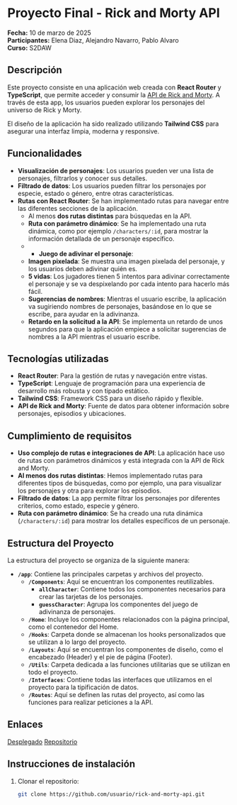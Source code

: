 # Proyecto Final - Rick and Morty API

**Fecha:** 10 de marzo de 2025  
**Participantes:** Elena Diaz, Alejandro Navarro, Pablo Alvaro  
**Curso:** S2DAW

## Descripción

Este proyecto consiste en una aplicación web creada con **React Router** y **TypeScript**, que permite acceder y consumir la [API de Rick and Morty](https://rickandmortyapi.com/). A través de esta app, los usuarios pueden explorar los personajes del universo de Rick y Morty.

El diseño de la aplicación ha sido realizado utilizando **Tailwind CSS** para asegurar una interfaz limpia, moderna y responsive.

## Funcionalidades

- **Visualización de personajes**: Los usuarios pueden ver una lista de personajes, filtrarlos y conocer sus detalles.
- **Filtrado de datos**: Los usuarios pueden filtrar los personajes por especie, estado o género, entre otras características.
- **Rutas con React Router**: Se han implementado rutas para navegar entre las diferentes secciones de la aplicación.
  - Al menos **dos rutas distintas** para búsquedas en la API.
  - **Ruta con parámetro dinámico**: Se ha implementado una ruta dinámica, como por ejemplo `/characters/:id`, para mostrar la información detallada de un personaje específico.
  - - **Juego de adivinar el personaje**:
  - **Imagen pixelada**: Se muestra una imagen pixelada del personaje, y los usuarios deben adivinar quién es.
  - **5 vidas**: Los jugadores tienen 5 intentos para adivinar correctamente el personaje y se va despixelando por cada intento para hacerlo más fácil.
  - **Sugerencias de nombres**: Mientras el usuario escribe, la aplicación va sugiriendo nombres de personajes, basándose en lo que se escribe, para ayudar en la adivinanza.
  - **Retardo en la solicitud a la API**: Se implementa un retardo de unos segundos para que la aplicación empiece a solicitar sugerencias de nombres a la API mientras el usuario escribe.

## Tecnologías utilizadas

- **React Router**: Para la gestión de rutas y navegación entre vistas.
- **TypeScript**: Lenguaje de programación para una experiencia de desarrollo más robusta y con tipado estático.
- **Tailwind CSS**: Framework CSS para un diseño rápido y flexible.
- **API de Rick and Morty**: Fuente de datos para obtener información sobre personajes, episodios y ubicaciones.

## Cumplimiento de requisitos

- **Uso complejo de rutas e integraciones de API**: La aplicación hace uso de rutas con parámetros dinámicos y está integrada con la API de Rick and Morty.
- **Al menos dos rutas distintas**: Hemos implementado rutas para diferentes tipos de búsquedas, como por ejemplo, una para visualizar los personajes y otra para explorar los episodios.
- **Filtrado de datos**: La app permite filtrar los personajes por diferentes criterios, como estado, especie y género.
- **Ruta con parámetro dinámico**: Se ha creado una ruta dinámica (`/characters/:id`) para mostrar los detalles específicos de un personaje.

## Estructura del Proyecto

La estructura del proyecto se organiza de la siguiente manera:

- **`/app`**: Contiene las principales carpetas y archivos del proyecto.
  - **`/Components`**: Aquí se encuentran los componentes reutilizables.
    - **`allCharacter`**: Contiene todos los componentes necesarios para crear las tarjetas de los personajes.
    - **`guessCharacter`**: Agrupa los componentes del juego de adivinanza de personajes.
  - **`/Home`**: Incluye los componentes relacionados con la página principal, como el contenedor del Home.
  - **`/Hooks`**: Carpeta donde se almacenan los hooks personalizados que se utilizan a lo largo del proyecto.
  - **`/Layouts`**: Aquí se encuentran los componentes de diseño, como el encabezado (Header) y el pie de página (Footer).
  - **`/Utils`**: Carpeta dedicada a las funciones utilitarias que se utilizan en todo el proyecto.
  - **`/Interfaces`**: Contiene todas las interfaces que utilizamos en el proyecto para la tipificación de datos.
  - **`/Routes`**: Aquí se definen las rutas del proyecto, así como las funciones para realizar peticiones a la API.

## Enlaces
[Desplegado](https://rickmorty-six.vercel.app/)
[Repositorio](https://github.com/ElPabloAS/RickMorty)




## Instrucciones de instalación

1. Clonar el repositorio:
   ```bash
   git clone https://github.com/usuario/rick-and-morty-api.git

